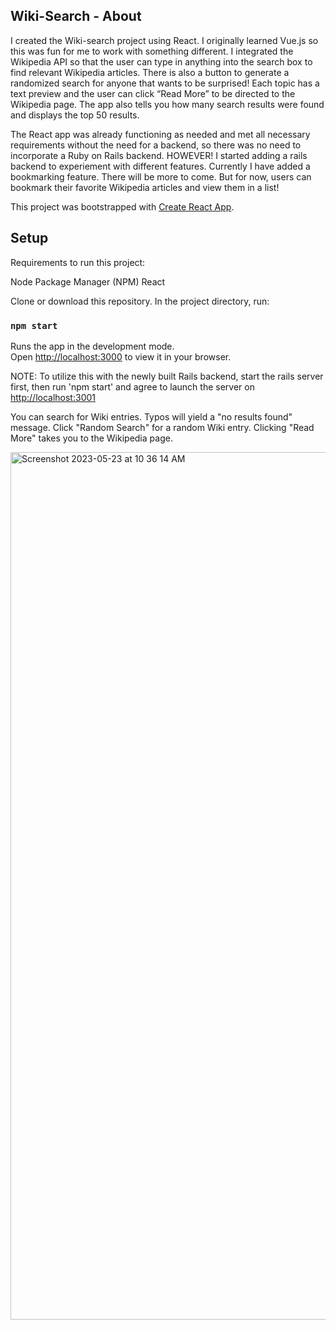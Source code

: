 ## Wiki-Search - About

I created the Wiki-search project using React. I originally learned Vue.js so this was fun for me to work with something different. I integrated the Wikipedia API so that the user can type in anything into the search box to find relevant Wikipedia articles. There is also a button to generate a randomized search for anyone that wants to be surprised! Each topic has a text preview and the user can click “Read More” to be directed to the Wikipedia page. The app also tells you how many search results were found and displays the top 50 results.

The React app was already functioning as needed and met all necessary requirements without the need for a backend, so there was no need to incorporate a Ruby on Rails backend. HOWEVER! I started adding a rails backend to experiement with different features. Currently I have added a bookmarking feature. There will be more to come. But for now, users can bookmark their favorite Wikipedia articles and view them in a list!

This project was bootstrapped with [Create React App](https://github.com/facebook/create-react-app).

## Setup

Requirements to run this project:

Node Package Manager (NPM)
React

Clone or download this repository. In the project directory, run:

### `npm start`

Runs the app in the development mode.\
Open [http://localhost:3000](http://localhost:3000) to view it in your browser. 

NOTE: To utilize this with the newly built Rails backend, start the rails server first, then run 'npm start' and agree to launch the server on [http://localhost:3001](http://localhost:3001)

You can search for Wiki entries. Typos will yield a "no results found" message. 
Click "Random Search" for a random Wiki entry. Clicking "Read More" takes you to the Wikipedia page.

<img width="1388" alt="Screenshot 2023-05-23 at 10 36 14 AM" src="https://github.com/ianiyengar/wiki-search/assets/83172663/90620f12-aee8-4848-b525-bf0b1b1f31b6">
